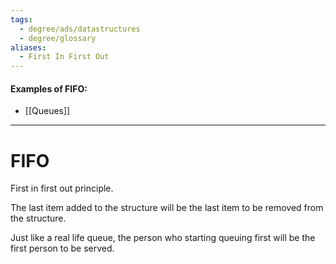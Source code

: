 ```yaml
---
tags:
  - degree/ads/datastructures
  - degree/glossary
aliases:
  - First In First Out
---
```

#### Examples of FIFO:
- [[Queues]]
---
# FIFO

First in first out principle.

The last item added to the structure will be the last item to be removed from the structure.

Just like a real life queue, the person who starting queuing first will be the first person to be served.
